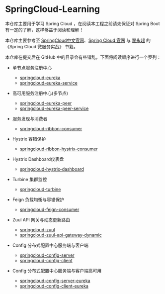 # SpringCloud-Learning

本仓库主要用于学习 Spring Cloud ，在阅读本工程之前请先保证对 Spring Boot 有一定的了解，这样够益于阅读和理解！

本仓库主要参考至 [SpringCloud中文官网](https://springcloud.cc/)、[Spring Cloud 官网](http://projects.spring.io/spring-cloud/) 与 [翟永超](http://blog.didispace.com/) 的 《Spring Cloud 微服务实战》 书籍。

本仓库在提交后在 GitHub 中的目录会有些错乱，下面将阅读顺序进行一个罗列：

+ 单节点服务注册中心
  - [springcloud-eureka](springcloud-eureka)
  - [springcloud-eureka-service](springcloud-eureka-service)

+ 高可用服务注册中心(多节点)
  - [springcloud-eureka-peer](springcloud-eureka-peer)
  - [springcloud-eureka-peer-service](springcloud-eureka-peer-service)

+ 服务发现与消费者
  - [springcloud-ribbon-consumer](springcloud-ribbon-consumer)

+ Hystrix 容错保护
  - [springcloud-ribbon-hystrix-consumer](springcloud-ribbon-hystrix-consumer)

+ Hystrix Dashboard仪表盘
  - [springcloud-hystrix-dashboard](springcloud-hystrix-dashboard)

+ Turbine 集群监控
  - [springcloud-turbine](springcloud-turbine)

+ Feign 负载均衡与容错保护
  - [springcloud-feign-consumer](springcloud-feign-consumer)

+ Zuul API 网关与动态更新路由
  - [springcloud-zuul](springcloud-zuul)
  - [springcloud-zuul-api-gateway-dynamic](springcloud-zuul-api-gateway-dynamic)
  
+ Config 分布式配置中心服务端与客户端
  - [springcloud-config-server](springcloud-config-server)
  - [springcloud-config-client](springcloud-config-client)
  
+ Config 分布式配置中心服务端与客户端高可用
  - [springcloud-config-server-eureka](springcloud-config-server-eureka)
  - [springcloud-config-client-eureka](springcloud-config-client-eureka)
